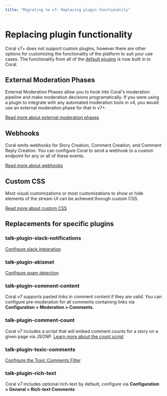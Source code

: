```yaml
---
title: "Migrating to v7: Replacing plugin functionality"
---
```


# Replacing plugin functionality

Coral v7+ does not support custom plugins, however there are other options for customizing the functionality of the platform to suit your use cases. The functionality from all of the [default plugins](https://legacy.docs.coralproject.net/talk/plugins-directory/?q=default) is now built in to Coral.

## External Moderation Phases

External Moderation Phases allow you to hook into Coral's moderation pipeline and make moderation decisions programatically. If you were using a plugin to integrate with any automated moderation tools in v4, you would use an external moderaiton phase for that in v7+.

[Read more about external moderation phases](/external-moderation-phases)

## Webhooks

Coral emits webhooks for Story Creation, Comment Creation, and Comment Reply Creation. You can configure Coral to send a webhook to a custom endpoint for any or all of these events.

[Read more about webhooks](/webhooks)

## Custom CSS

Most visual customizations or most customizations to show or hide elements of the stream UI can be achieved thorugh custom CSS.

[Read more about custom CSS](/css)

## Replacements for specific plugins

### talk-plugin-slack-notifications

[Configure slack integration](/slack)

### talk-plugin-akismet

[Configure spam detection](/administration#spam-detection-filter)

### talk-plugin-comment-content

Coral v7 supports pasted links in comment content if they are valid. You can configure pre-moderation for all comments containing links via **Configuration > Moderation > Comments**.

### talk-plugin-comment-count

Coral v7 includes a script that will embed comment counts for a story on a given page via JSONP.
[Learn more about the count script](/counts)

### talk-plugin-toxic-comments

[Configure the Toxic Comments Filter](/administration#toxic-comment-filter)

### talk-plugin-rich-text

Coral v7 includes optional rich-text by default, configure via **Configuration > General > Rich-text Comments**
